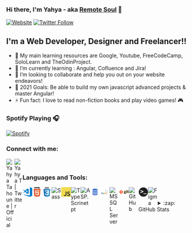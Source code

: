 ### Hi there, I'm Yahya - aka [Remote Soul][website] 👋

[![Website](https://img.shields.io/badge/-Yahya--Tahoune.com-blue?style=for-the-badge&logo=appveyor)](https://remotesoul-hub.github.io/OfficialWebsite/)
[![Twitter Follow](https://img.shields.io/twitter/follow/YT99Dev?color=1DA1F2&logo=twitter&style=for-the-badge)](https://twitter.com/intent/follow?screen_name=YT99Dev)

## I'm a Web Developer, Designer and Freelancer!!

- 🔭 My main learning resources are Google, Youtube, FreeCodeCamp, SoloLearn and TheOdinProject.
- 🌱 I’m currently learning : Angular, Cofluence and Jira!
- 👯 I’m looking to collaborate and help you out on your website endeavors!
- 🥅 2021 Goals: Be able to build my own javascript advanced projects & master Angular!
- ⚡ Fun fact: I love to read non-fiction books and play video games! 🎮

### Spotify Playing 🎧

[![Spotify](https://novatorem.remotesoul-hub.vercel.app//api/spotify)](https://open.spotify.com/user/6neryan9)

### Connect with me:

[<img align="left" alt="Yahya Tahoune | Official" width="22px" src="https://svgshare.com/i/Tgv.svg" />][website]
[<img align="left" alt="Yahya T | Twitter" width="22px" src="https://img.icons8.com/fluent/144/000000/twitter.svg" />][twitter]

<br />

### Languages and Tools:

<img align="left" alt="Visual Studio Code" width="26px" src="https://raw.githubusercontent.com/github/explore/80688e429a7d4ef2fca1e82350fe8e3517d3494d/topics/visual-studio-code/visual-studio-code.png" />
<img align="left" alt="HTML5" width="26px" src="https://raw.githubusercontent.com/github/explore/80688e429a7d4ef2fca1e82350fe8e3517d3494d/topics/html/html.png" />
<img align="left" alt="CSS3" width="26px" src="https://raw.githubusercontent.com/github/explore/80688e429a7d4ef2fca1e82350fe8e3517d3494d/topics/css/css.png" />
<img align="left" alt="Sass" width="26px" src="https://cdn.worldvectorlogo.com/logos/sass-1.svg" />
<img align="left" alt="JavaScript" width="26px" src="https://raw.githubusercontent.com/github/explore/80688e429a7d4ef2fca1e82350fe8e3517d3494d/topics/javascript/javascript.png" />
<img align="left" alt="TypeScript" width="26px" src="https://upload.wikimedia.org/wikipedia/commons/thumb/4/4c/Typescript_logo_2020.svg/512px-Typescript_logo_2020.svg.png" />
<img align="left" alt="ASP.net" width="26px" src="http://blog.soat.fr/wp-content/uploads/2015/11/asp.net_.jpg" />
<img align="left" alt="SQL" width="26px" src="https://raw.githubusercontent.com/github/explore/80688e429a7d4ef2fca1e82350fe8e3517d3494d/topics/sql/sql.png" />
<img align="left" alt="MySQL" width="26px" src="https://raw.githubusercontent.com/github/explore/80688e429a7d4ef2fca1e82350fe8e3517d3494d/topics/mysql/mysql.png" />
<img align="left" alt="MSSQL Server" width="26px" src="https://odino.org/images/mssql-logo.png" />
<img align="left" alt="Git" width="26px" src="https://raw.githubusercontent.com/github/explore/80688e429a7d4ef2fca1e82350fe8e3517d3494d/topics/git/git.png" />
<img align="left" alt="GitHub" width="26px" src="https://i.ibb.co/LPKMpGL/kisspng-github-protocol-buffers-computer-software-reposito-5b0f05cf262313-3881665315277111831562.png" />
<img align="left" alt="Terminal" width="26px" src="https://raw.githubusercontent.com/github/explore/80688e429a7d4ef2fca1e82350fe8e3517d3494d/topics/terminal/terminal.png" />
<img align="left" alt="Figma" width="26px" src="https://i.ibb.co/By6v32P/fig.png" />
<br />
<br />
<details>
  <summary>:zap: GitHub Stats</summary>

  <img align="left" alt="My GitHub Stats" src="https://github-readme-stats.remotesoul-hub.vercel.app/api?username=remotesoul-hub&theme=radical&show_icons=true&hide_border=true" />

[![Top Langs](https://github-readme-stats.vercel.app/api/top-langs/?username=remotesoul-hub&layout=compact&theme=radical)](https://github.com/remotesoul-hub/github-readme-stats)

## </details>

[website]: https://remotesoul-hub.github.io/OfficialWebsite/
[twitter]: https://twitter.com/YT99Dev
[instagram]: https://instagram.com/remotesoul_official
